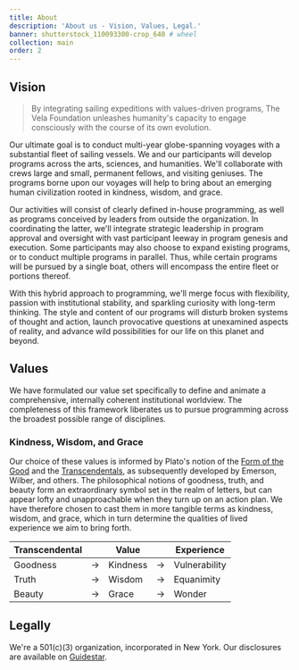 ```yaml
---
title: About
description: 'About us - Vision, Values, Legal.'
banner: shutterstock_110093300-crop_640 # wheel
collection: main
order: 2
---
```


## Vision

> By integrating sailing expeditions with values-driven programs, The Vela Foundation unleashes humanity's capacity to engage consciously with the course of its own evolution.

Our ultimate goal is to conduct multi-year globe-spanning voyages with a substantial fleet of sailing vessels. We and our participants will develop programs across the arts, sciences, and humanities. We'll collaborate with crews large and small, permanent fellows, and visiting geniuses. The programs borne upon our voyages will help to bring about an emerging human civilization rooted in kindness, wisdom, and grace.

Our activities will consist of clearly defined in-house programming, as well as programs conceived by leaders from outside the organization. In coordinating the latter, we'll integrate strategic leadership in program approval and oversight with vast participant leeway in program genesis and execution. Some participants may also choose to expand existing programs, or to conduct multiple programs in parallel. Thus, while certain programs will be pursued by a single boat, others will encompass the entire fleet or portions thereof.

With this hybrid approach to programming, we'll merge focus with flexibility, passion with institutional stability, and sparkling curiosity with long-term thinking. The style and content of our programs will disturb broken systems of thought and action, launch provocative questions at unexamined aspects of reality, and advance wild possibilities for our life on this planet and beyond.

## Values

We have formulated our value set specifically to define and animate a comprehensive, internally coherent institutional worldview. The completeness of this framework liberates us to pursue programming across the broadest possible range of disciplines.

### Kindness, Wisdom, and Grace

Our choice of these values is informed by Plato's notion of the <a href="https://en.wikipedia.org/wiki/Form_of_the_Good" target=_blank>Form of the Good</a> and the <a href="https://en.wikipedia.org/wiki/Transcendentals" target=_blank>Transcendentals</a>, as subsequently developed by Emerson, Wilber, and others. The philosophical notions of goodness, truth, and beauty form an extraordinary symbol set in the realm of letters, but can appear lofty and unapproachable when they turn up on an action plan. We have therefore chosen to cast them in more tangible terms as kindness, wisdom, and grace, which in turn determine the qualities of lived experience we aim to bring forth.

Transcendental | | Value | | Experience
--|--|--|--|--
Goodness | &rarr; | Kindness | &rarr; | Vulnerability
Truth | &rarr; | Wisdom | &rarr; | Equanimity
Beauty | &rarr; | Grace | &rarr; | Wonder

## Legally

We're a 501(c)(3) organization, incorporated in New York. Our disclosures are available on <a href="https://www.guidestar.org/profile/47-5330034" target="_blank">Guidestar</a>.
